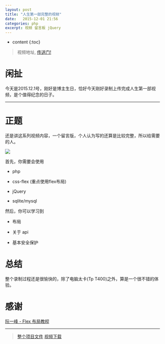 ```yaml
---
layout: post
title: "人生第一部完整的视频"
date:   2015-12-01 21:56
categories: php
excerpt: 视频 留言板 jQuery
---
```


* content
{:toc}

> 视频地址, [传送门!](http://rrytip.github.io/home/awesome-guestbook/organize-your-project.html)

# 闲扯

今天是2015.12.1号，刚好是博主生日，恰好今天刚好录制上传完成人生第一部视频，是个值得纪念的日子。

---

# 正题

还是讲这系列视频内容，一个留言版，个人认为写的还算是比较完整，所以给需要的人。

![](http://ww2.sinaimg.cn/mw690/baa3278fgw1eyki0tbo7jj20of0ky75g.jpg)

首先，你需要会使用

* php

* css-flex (重点使用flex布局)

* jQuery

* sqlite/mysql

然后，你可以学习到

* 布局

* 关于 api

* 基本安全保护

# 总结

整个录制过程还是很愉快的，除了电脑太卡(Tp T400)之外，算是一个很不错的体验。

# 感谢

[阮一峰 - Flex 布局教程](http://www.ruanyifeng.com/blog/2015/07/flex-grammar.html)

---

> [整个项目文件](https://github.com/RryLee/guestbook) [视频下载](http://pan.baidu.com/s/1i3LKhrn)
